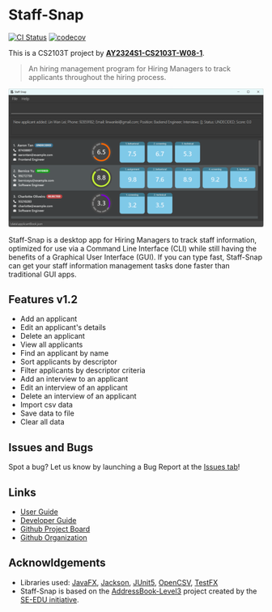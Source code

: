 # Staff-Snap

[![CI Status](https://github.com/AY2324S1-CS2103T-W08-1/tp/actions/workflows/gradle.yml/badge.svg)](https://github.com/AY2324S1-CS2103T-W08-1/tp/actions)
[![codecov](https://codecov.io/gh/AY2324S1-CS2103T-W08-1/tp/graph/badge.svg?token=7PPPGQNQFE)](https://codecov.io/gh/AY2324S1-CS2103T-W08-1/tp)

This is a CS2103T project by [**AY2324S1-CS2103T-W08-1**](https://github.com/orgs/AY2324S1-CS2103T-W08-1/people).<br>

> An hiring management program for Hiring Managers to track applicants throughout the hiring process.

![Ui](docs/images/Ui.png)

Staff-Snap is a desktop app for Hiring Managers to track staff information, optimized for use via a Command Line Interface (CLI) while still having the benefits of a Graphical User Interface (GUI). If you can type fast, Staff-Snap can get your staff information management tasks done faster than traditional GUI apps.

## Features v1.2
* Add an applicant
* Edit an applicant's details
* Delete an applicant
* View all applicants
* Find an applicant by name
* Sort applicants by descriptor
* Filter applicants by descriptor criteria
* Add an interview to an applicant
* Edit an interview of an applicant
* Delete an interview of an applicant
* Import csv data
* Save data to file
* Clear all data

## Issues and Bugs
Spot a bug? Let us know by launching a Bug Report at the [Issues tab](https://github.com/AY2324S1-CS2103T-W08-1/tp/issues)!

## Links
* [User Guide](https://ay2324s1-cs2103t-w08-1.github.io/tp/UserGuide.html)
* [Developer Guide](https://ay2324s1-cs2103t-w08-1.github.io/tp/DeveloperGuide.html)
* [Github Project Board](https://github.com/orgs/AY2324S1-CS2103T-W08-1/projects/1)
* [Github Organization](https://github.com/orgs/AY2324S1-CS2103T-W08-1)

## Acknowldgements
* Libraries used: [JavaFX](https://openjfx.io/), [Jackson](https://github.com/FasterXML/jackson), [JUnit5](https://junit.org/junit5/), [OpenCSV](https://opencsv.sourceforge.net/project-info.html), [TestFX](https://testfx.github.io/TestFX/docs/javadoc/testfx-core/javadoc/org.testfx/module-summary.html)
* Staff-Snap is based on the [AddressBook-Level3](https://se-education.org/addressbook-level3/) project created by the [SE-EDU initiative](https://se-education.org).

